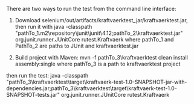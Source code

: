 There are two ways to run the test from the command line interface:

1. Download selenium/out/artifacts/kraftvaerktest_jar/kraftvaerktest.jar, then run it with
java -classpath "pathTo_1\.m2\repository\junit\junit\4.12;pathTo_2\kraftvaerktest.jar" org.junit.runner.JUnitCore rutest.Kraftvaerk
  where pathTo_1 and PathTo_2 are paths to JUnit and kraftvaerktest.jar
  
2. Build project with Maven:
mvn -f pathTo_3\kraftvaerktest clean install assembly:single
  where pathTo_3 is a path to kraftvaerktest project

then run the test:
java -classpath "pathTo_3\kraftvaerktest\target\kraftvaerk-test-1.0-SNAPSHOT-jar-with-dependencies.jar;pathTo_3\kraftvaerktest\target\kraftvaerk-test-1.0-SNAPSHOT-tests.jar" org.junit.runner.JUnitCore rutest.Kraftvaerk
